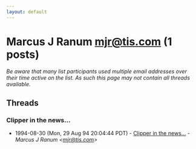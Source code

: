 ```yaml
---
layout: default
---
```


# Marcus J Ranum <mjr@tis.com> (1 posts)

_Be aware that many list participants used multiple email addresses over their time active on the list. As such this page may not contain all threads available._

## Threads

### Clipper in the news...
+ 1994-08-30 (Mon, 29 Aug 94 20:04:44 PDT) - [Clipper in the news...](/archive/1994/08/efd60179d63fd21feec95b25e505598a021d24518884ebff6cde0d6e013d849a) - _Marcus J Ranum \<mjr@tis.com\>_

